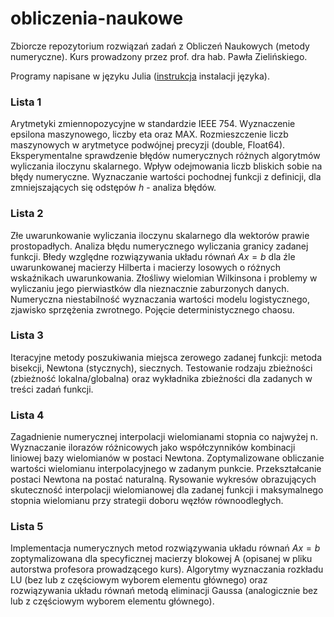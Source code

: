 # obliczenia-naukowe
Zbiorcze repozytorium rozwiązań zadań z Obliczeń Naukowych (metody numeryczne). Kurs prowadzony przez prof. dra hab. Pawła Zielińskiego.

Programy napisane w języku Julia ([instrukcja](https://julialang.org/downloads/) instalacji języka).

### Lista 1
Arytmetyki zmiennopozycyjne w standardzie IEEE 754. Wyznaczenie epsilona maszynowego, liczby eta oraz MAX. Rozmieszczenie liczb maszynowych w arytmetyce podwójnej precyzji (double, Float64). Eksperymentalne sprawdzenie błędów numerycznych różnych algorytmów wyliczania iloczynu skalarnego. Wpływ odejmowania liczb bliskich sobie na błędy numeryczne. Wyznaczanie wartości pochodnej funkcji z definicji, dla zmniejszających się odstępów $h$ - analiza błędów.

### Lista 2
Złe uwarunkowanie wyliczania iloczynu skalarnego dla wektorów prawie prostopadłych. Analiza błędu numerycznego wyliczania granicy zadanej funkcji. Błedy względne rozwiązywania układu równań $Ax = b$ dla źle uwarunkowanej macierzy Hilberta i macierzy losowych o różnych wskaźnikach uwarunkowania. Złośliwy wielomian Wilkinsona i problemy w wyliczaniu jego pierwiastków dla nieznacznie zaburzonych danych. Numeryczna niestabilność wyznaczania wartości modelu logistycznego, zjawisko sprzężenia zwrotnego. Pojęcie deterministycznego chaosu.

### Lista 3
Iteracyjne metody poszukiwania miejsca zerowego zadanej funkcji: metoda bisekcji, Newtona (stycznych), siecznych. Testowanie rodzaju zbieżności (zbieżność lokalna/globalna) oraz wykładnika zbieżności dla zadanych w treści zadań funkcji.

### Lista 4
Zagadnienie numerycznej interpolacji wielomianami stopnia co najwyżej n. Wyznaczanie ilorazów różnicowych jako współczynników kombinacji liniowej bazy wielomianów w postaci Newtona. Zoptymalizowane obliczanie wartości wielomianu interpolacyjnego w zadanym punkcie. Przekształcanie postaci Newtona na postać naturalną. Rysowanie wykresów obrazujących skuteczność interpolacji wielomianowej dla zadanej funkcji i maksymalnego stopnia wielomianu przy strategii doboru węzłów równoodległych.

### Lista 5
Implementacja numerycznych metod rozwiązywania układu równań $Ax = b$ zoptymalizowana dla specyficznej macierzy blokowej A (opisanej w pliku autorstwa profesora prowadzącego kurs).
Algorytmy wyznaczania rozkładu LU (bez lub z częściowym wyborem elementu głównego) oraz rozwiązywania układu równań metodą eliminacji Gaussa (analogicznie bez lub z częściowym wyborem elementu głównego).
